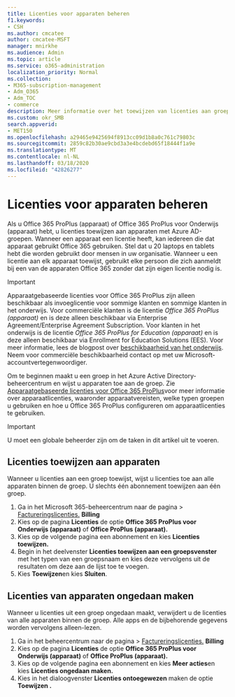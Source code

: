 ```yaml
---
title: Licenties voor apparaten beheren
f1.keywords:
- CSH
ms.author: cmcatee
author: cmcatee-MSFT
manager: mnirkhe
ms.audience: Admin
ms.topic: article
ms.service: o365-administration
localization_priority: Normal
ms.collection:
- M365-subscription-management
- Adm_O365
- Adm_TOC
- commerce
description: Meer informatie over het toewijzen van licenties aan groepen voor gebruik met apparaten.
ms.custom: okr_SMB
search.appverid:
- MET150
ms.openlocfilehash: a29465e9425694f8913cc09d1b8a0c761c79803c
ms.sourcegitcommit: 2859c82b30ae9cbd3a3e4bcdebd65f18444f1a9e
ms.translationtype: MT
ms.contentlocale: nl-NL
ms.lasthandoff: 03/18/2020
ms.locfileid: "42826277"
---
```

# <a name="manage-licenses-for-devices"></a>Licenties voor apparaten beheren

Als u Office 365 ProPlus (apparaat) of Office 365 ProPlus voor Onderwijs (apparaat) hebt, u licenties toewijzen aan apparaten met Azure AD-groepen. Wanneer een apparaat een licentie heeft, kan iedereen die dat apparaat gebruikt Office 365 gebruiken. Stel dat u 20 laptops en tablets hebt die worden gebruikt door mensen in uw organisatie. Wanneer u een licentie aan elk apparaat toewijst, gebruikt elke persoon die zich aanmeldt bij een van de apparaten Office 365 zonder dat zijn eigen licentie nodig is.

> [!IMPORTANT]
> Apparaatgebaseerde licenties voor Office 365 ProPlus zijn alleen beschikbaar als invoeglicentie voor sommige klanten en sommige klanten in het onderwijs. Voor commerciële klanten is de licentie *Office 365 ProPlus (apparaat)* en is deze alleen beschikbaar via Enterprise Agreement/Enterprise Agreement Subscription. Voor klanten in het onderwijs is de licentie *Office 365 ProPlus for Education (apparaat)* en is deze alleen beschikbaar via Enrollment for Education Solutions (EES). Voor meer informatie, lees de blogpost over [beschikbaarheid van het onderwijs](https://educationblog.microsoft.com/2019/08/attention-it-administrators-announcing-device-based-subscription-for-education/). Neem voor commerciële beschikbaarheid contact op met uw Microsoft-accountvertegenwoordiger.

Om te beginnen maakt u een groep in het Azure Active Directory-beheercentrum en wijst u apparaten toe aan de groep. Zie [Apparaatgebaseerde licenties voor Office 365 ProPlus](https://go.microsoft.com/fwlink/p/?linkid=2094216)voor meer informatie over apparaatlicenties, waaronder apparaatvereisten, welke typen groepen u gebruiken en hoe u Office 365 ProPlus configureren om apparaatlicenties te gebruiken.

> [!IMPORTANT]
> U moet een globale beheerder zijn om de taken in dit artikel uit te voeren.

## <a name="assign-licenses-to-devices"></a>Licenties toewijzen aan apparaten

Wanneer u licenties aan een groep toewijst, wijst u licenties toe aan alle apparaten binnen de groep. U slechts één abonnement toewijzen aan één groep.

1. Ga in het Microsoft 365-beheercentrum naar de pagina > <a href="https://go.microsoft.com/fwlink/p/?linkid=842264" target="_blank">Factureringslicenties.</a> **Billing**
2. Kies op de pagina **Licenties** de optie **Office 365 ProPlus voor Onderwijs (apparaat)** of **Office ProPlus (apparaat).**
3. Kies op de volgende pagina een abonnement en kies **Licenties toewijzen.**
4. Begin in het deelvenster **Licenties toewijzen aan een groepsvenster** met het typen van een groepsnaam en kies deze vervolgens uit de resultaten om deze aan de lijst toe te voegen.
5. Kies **Toewijzen**en kies **Sluiten**.

## <a name="unassign-licenses-from-devices"></a>Licenties van apparaten ongedaan maken

Wanneer u licenties uit een groep ongedaan maakt, verwijdert u de licenties van alle apparaten binnen de groep. Alle apps en de bijbehorende gegevens worden vervolgens alleen-lezen.

1. Ga in het beheercentrum naar de pagina > <a href="https://go.microsoft.com/fwlink/p/?linkid=842264" target="_blank">Factureringslicenties.</a> **Billing**
2. Kies op de pagina **Licenties** de optie **Office 365 ProPlus voor Onderwijs (apparaat)** of **Office ProPlus (apparaat).**
3. Kies op de volgende pagina een abonnement en kies **Meer acties**en kies **Licenties ongedaan maken.**
4. Kies in het dialoogvenster **Licenties ontoegewezen** maken de optie **Toewijzen .**